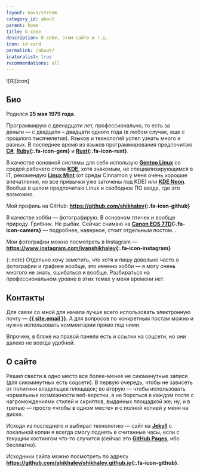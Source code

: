 ```yaml
---
layout: nova/stream
category_id: about
parent: home
title: О себе
description: О себе, этом сайте и т.д.
icon: id-card
permalink: /about/
inaturalist: true
recommendations: all
---
```

<div class="right-box">
![Я][icon]
</div>

## Био

Родился **25 мая 1979 года**.

Программирую с двенадцати лет, профессионально, то есть за деньги — с двадцати – два­д­ца­ти одного года (в любом случае,
еще с прошлого тысячелетия). Языков и технологий успел узнать много и разных. В последнее время из языков программирования
предпочитаю **[C#][csharp]**, **[Ruby][ruby]{:.fa-icon-gem}** и **[Rust][rust]{:.fa-icon-rust}**.

В качестве основной системы для себя использую **[Gentoo Linux][gentoo]** со средой рабочего стола **[KDE][kde]**, хотя знакомым,
не специализирующимся в IT, рекомендую **[Linux Mint][mint]** (от среды Cinnamon у меня очень хорошие впечатления, но все привычки
уже заточены под KDE) или **[KDE Neon][neon]**. Вообще в целом предпочитаю Linux и свободное ПО везде, где это возможно.

Мой профиль на GitHub: **<https://github.com/shikhalev>{:.fa-icon-github}**

В качестве хобби — фотографирую. В основном птичек и вообще природу. Грибник. Не рыбак. Сейчас снимаю
на **[Canon EOS 77D][77d]{:.fa-icon-camera}** — подробнее, наверное, стоит отдельным постом...

Мои фотографии можно посмотреть в Instagram — **<https://www.instagram.com/ivanshikhalev>{:.fa-icon-instagram}**

{:.note}
Отдельно хочу заметить, что хотя и пишу довольно часто о фотографии и графике вообще, это именно хобби — я могу очень многого не знать,
ошибаться и вообще. Разбираться на профессиональном уровне в этих темах у меня времени нет.

## Контакты

Для связи со мной для начала лучше всего использовать электронную почту — **<a class="u-email" class="fa-icon-envelope" href="mailto:{{ site.email }}">{{ site.email }}</a>**.
А для вопросов по кон­к­рет­ным постам можно и нужно использовать комментарии прямо под ними.

Впрочем, в блоке на правой панели есть и ссылки на соцсети, но они далеко не всегда удобней.

## О сайте

Решил свести в одно место все более-менее не сиюминутные записи (для сиюминутных есть соцсети). В первую очередь,
чтобы не зависеть от политики владельцев площадок; во вторую — чтобы использовать нормальные возможности веб-верстки,
а не бороться в каждом посте с нагромождениями стилей и скриптов, выданных площадкой же; ну, и в третью — просто
«чтобы в одном месте» и с полной копией у меня на диске.

Исходя из последнего и выбирал технологию — сайт на **[Jekyll][jekyll]** с локальной копии я всегда смогу поднять в считанные
часы, если с текущим хостингом что-то случится (сейчас это **[GitHub Pages][pages]**, ибо бесплатно).

Исходники сайта можно посмотреть по адресу **<https://github.com/shikhalev/shikhalev.github.io>{:.fa-icon-github}**.

[icon]: /assets/img/icon.jpg

[csharp]: https://docs.microsoft.com/ru-ru/dotnet/csharp/
[ruby]: https://www.ruby-lang.org/ru/
[rust]: https://www.rust-lang.org/
[gentoo]: https://www.gentoo.org/
[kde]: https://kde.org/
[mint]: https://www.linuxmint.com/
[neon]: https://neon.kde.org/
[77d]: https://www.canon.ru/cameras/eos-77d/
[jekyll]: https://jekyllrb.com/
[pages]: https://pages.github.com/
